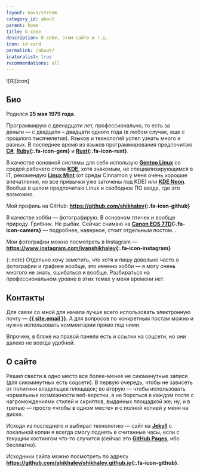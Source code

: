 ```yaml
---
layout: nova/stream
category_id: about
parent: home
title: О себе
description: О себе, этом сайте и т.д.
icon: id-card
permalink: /about/
inaturalist: true
recommendations: all
---
```

<div class="right-box">
![Я][icon]
</div>

## Био

Родился **25 мая 1979 года**.

Программирую с двенадцати лет, профессионально, то есть за деньги — с двадцати – два­д­ца­ти одного года (в любом случае,
еще с прошлого тысячелетия). Языков и технологий успел узнать много и разных. В последнее время из языков программирования
предпочитаю **[C#][csharp]**, **[Ruby][ruby]{:.fa-icon-gem}** и **[Rust][rust]{:.fa-icon-rust}**.

В качестве основной системы для себя использую **[Gentoo Linux][gentoo]** со средой рабочего стола **[KDE][kde]**, хотя знакомым,
не специализирующимся в IT, рекомендую **[Linux Mint][mint]** (от среды Cinnamon у меня очень хорошие впечатления, но все привычки
уже заточены под KDE) или **[KDE Neon][neon]**. Вообще в целом предпочитаю Linux и свободное ПО везде, где это возможно.

Мой профиль на GitHub: **<https://github.com/shikhalev>{:.fa-icon-github}**

В качестве хобби — фотографирую. В основном птичек и вообще природу. Грибник. Не рыбак. Сейчас снимаю
на **[Canon EOS 77D][77d]{:.fa-icon-camera}** — подробнее, наверное, стоит отдельным постом...

Мои фотографии можно посмотреть в Instagram — **<https://www.instagram.com/ivanshikhalev>{:.fa-icon-instagram}**

{:.note}
Отдельно хочу заметить, что хотя и пишу довольно часто о фотографии и графике вообще, это именно хобби — я могу очень многого не знать,
ошибаться и вообще. Разбираться на профессиональном уровне в этих темах у меня времени нет.

## Контакты

Для связи со мной для начала лучше всего использовать электронную почту — **<a class="u-email" class="fa-icon-envelope" href="mailto:{{ site.email }}">{{ site.email }}</a>**.
А для вопросов по кон­к­рет­ным постам можно и нужно использовать комментарии прямо под ними.

Впрочем, в блоке на правой панели есть и ссылки на соцсети, но они далеко не всегда удобней.

## О сайте

Решил свести в одно место все более-менее не сиюминутные записи (для сиюминутных есть соцсети). В первую очередь,
чтобы не зависеть от политики владельцев площадок; во вторую — чтобы использовать нормальные возможности веб-верстки,
а не бороться в каждом посте с нагромождениями стилей и скриптов, выданных площадкой же; ну, и в третью — просто
«чтобы в одном месте» и с полной копией у меня на диске.

Исходя из последнего и выбирал технологию — сайт на **[Jekyll][jekyll]** с локальной копии я всегда смогу поднять в считанные
часы, если с текущим хостингом что-то случится (сейчас это **[GitHub Pages][pages]**, ибо бесплатно).

Исходники сайта можно посмотреть по адресу **<https://github.com/shikhalev/shikhalev.github.io>{:.fa-icon-github}**.

[icon]: /assets/img/icon.jpg

[csharp]: https://docs.microsoft.com/ru-ru/dotnet/csharp/
[ruby]: https://www.ruby-lang.org/ru/
[rust]: https://www.rust-lang.org/
[gentoo]: https://www.gentoo.org/
[kde]: https://kde.org/
[mint]: https://www.linuxmint.com/
[neon]: https://neon.kde.org/
[77d]: https://www.canon.ru/cameras/eos-77d/
[jekyll]: https://jekyllrb.com/
[pages]: https://pages.github.com/
